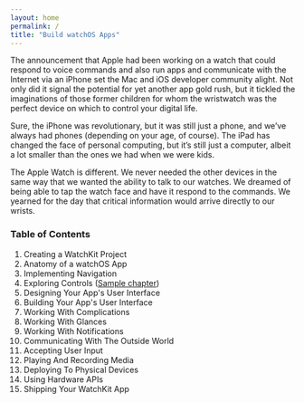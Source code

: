 ```yaml
---
layout: home
permalink: /
title: "Build watchOS Apps"
---
```


The announcement that Apple had been working on a watch that could respond to voice commands and also run apps and communicate with the Internet via an iPhone set the Mac and iOS developer community alight. Not only did it signal the potential for yet another app gold rush, but it tickled the imaginations of those former children for whom the wristwatch was the perfect device on which to control your digital life.

Sure, the iPhone was revolutionary, but it was still just a phone, and we’ve always had phones (depending on your age, of course). The iPad has changed the face of personal computing, but it’s still just a computer, albeit a lot smaller than the ones we had when we were kids.

The Apple Watch is different. We never needed the other devices in the same way that we wanted the ability to talk to our watches. We dreamed of being able to tap the watch face and have it respond to the commands. We yearned for the day that critical information would arrive directly to our wrists.


### Table of Contents

1. Creating a WatchKit Project
2. Anatomy of a watchOS App
3. Implementing Navigation
4. Exploring Controls ([Sample chapter](http://ptgmedia.pearsoncmg.com/images/9780134175171/samplepages/9780134175171.pdf))
5. Designing Your App's User Interface
6. Building Your App's User Interface
7. Working With Complications
8. Working With Glances
9. Working With Notifications
10. Communicating With The Outside World
11. Accepting User Input
12. Playing And Recording Media
13. Deploying To Physical Devices
14. Using Hardware APIs
15. Shipping Your WatchKit App

<!-- <div class="tiles">
{% for post in site.posts %}
	{% include post-grid.html %}
{% endfor %}
</div><!-- /.tiles -->
